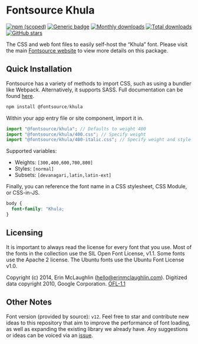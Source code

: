 # Fontsource Khula

[![npm (scoped)](https://img.shields.io/npm/v/@fontsource/khula?color=brightgreen)](https://www.npmjs.com/package/@fontsource/khula) [![Generic badge](https://img.shields.io/badge/fontsource-passing-brightgreen)](https://github.com/fontsource/fontsource) [![Monthly downloads](https://badgen.net/npm/dm/@fontsource/khula)](https://github.com/fontsource/fontsource) [![Total downloads](https://badgen.net/npm/dt/@fontsource/khula)](https://github.com/fontsource/fontsource) [![GitHub stars](https://img.shields.io/github/stars/fontsource/fontsource.svg?style=social&label=Star)](https://github.com/fontsource/fontsource/stargazers)

The CSS and web font files to easily self-host the “Khula” font. Please visit the main [Fontsource website](https://fontsource.org/fonts/khula) to view more details on this package.

## Quick Installation

Fontsource has a variety of methods to import CSS, such as using a bundler like Webpack. Alternatively, it supports SASS. Full documentation can be found [here](https://fontsource.org/docs/introduction).

```javascript
npm install @fontsource/khula
```

Within your app entry file or site component, import it in.

```javascript
import "@fontsource/khula"; // Defaults to weight 400
import "@fontsource/khula/400.css"; // Specify weight
import "@fontsource/khula/400-italic.css"; // Specify weight and style

```

Supported variables:
- Weights: `[300,400,600,700,800]`
- Styles: `[normal]`
- Subsets: `[devanagari,latin,latin-ext]`

Finally, you can reference the font name in a CSS stylesheet, CSS Module, or CSS-in-JS.

```css
body {
  font-family: "Khula;
}
```

## Licensing
It is important to always read the license for every font that you use.
Most of the fonts in the collection use the SIL Open Font License, v1.1. Some fonts use the Apache 2 license. The Ubuntu fonts use the Ubuntu Font License v1.0.

Copyright (c) 2014, Erin McLaughlin (hello@erinmclaughlin.com). Digitized data copyright 2010, Google Corporation.
[OFL-1.1](http://scripts.sil.org/OFL)

## Other Notes
Font version (provided by source): `v12`.
Feel free to star and contribute new ideas to this repository that aim to improve the performance of font loading, as well as expanding the existing library we already have. Any suggestions or ideas can be voiced via an [issue](https://github.com/fontsource/fontsource/issues).